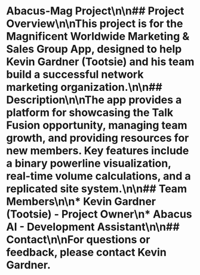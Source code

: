 # Abacus-Mag Project\n\n## Project Overview\n\nThis project is for the Magnificent Worldwide Marketing & Sales Group App, designed to help Kevin Gardner (Tootsie) and his team build a successful network marketing organization.\n\n## Description\n\nThe app provides a platform for showcasing the Talk Fusion opportunity, managing team growth, and providing resources for new members. Key features include a binary powerline visualization, real-time volume calculations, and a replicated site system.\n\n## Team Members\n\n* Kevin Gardner (Tootsie) - Project Owner\n* Abacus AI - Development Assistant\n\n## Contact\n\nFor questions or feedback, please contact Kevin Gardner.
